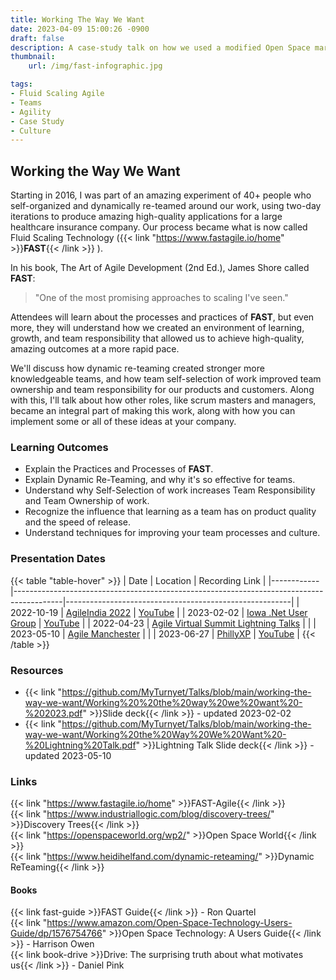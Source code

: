 ```yaml
---
title: Working The Way We Want
date: 2023-04-09 15:00:26 -0900
draft: false
description: A case-study talk on how we used a modified Open Space marketplace to dynamically reteam around work.
thumbnail:
    url: /img/fast-infographic.jpg

tags:
- Fluid Scaling Agile
- Teams
- Agility
- Case Study
- Culture
---
```

## Working the Way We Want

Starting in 2016, I was part of an amazing experiment of 40+ people who self-organized and dynamically re-teamed around
our work, using two-day iterations to produce amazing high-quality applications for a large healthcare insurance
company.
Our process became what is now called Fluid Scaling Technology ({{< link "https://www.fastagile.io/home" >}}**FAST**{{< /link >}} ).

In his book, The Art of Agile Development (2nd Ed.), James Shore called **FAST**:
> "One of the most promising
> approaches to scaling I've seen."

Attendees will learn about the processes and practices of **FAST**, but even more, they will understand how we created
an environment of learning, growth, and team responsibility that allowed us to achieve high-quality, amazing outcomes at
a more rapid pace.

We'll discuss how dynamic re-teaming created stronger more knowledgeable teams, and how team self-selection of work
improved team ownership and team responsibility for our products and customers.
Along with this, I'll talk about how other roles, like scrum masters and managers, became an integral part of making
this work, along with how you can implement some or all of these ideas at your company.

### Learning Outcomes
- Explain the Practices and Processes of **FAST**.
- Explain Dynamic Re-Teaming, and why it's so effective for teams.
- Understand why Self-Selection of work increases Team Responsibility and Team Ownership of work.
- Recognize the influence that learning as a team has on product quality and the speed of release.
- Understand techniques for improving your team processes and culture.

### Presentation Dates
{{< table "table-hover" >}}
| Date       | Location                                                                                 | Recording Link                                         |
|------------|------------------------------------------------------------------------------------------|--------------------------------------------------------|
| 2022-10-19 | [AgileIndia 2022](https://2022.agileindia.org/)                                          | [YouTube](https://youtu.be/t1z2nNapPzQ)                |
| 2023-02-02 | [Iowa .Net User Group](https://www.meetup.com/iadnug/)                                   | [YouTube](https://youtu.be/eVq0ori33PQ)                |
| 2022-04-23 | [Agile Virtual Summit Lightning Talks](https://agilevirtualsummit.com//)                 |                                                        |
| 2023-05-10 | [Agile Manchester](https://agilemanchester.net/)                                         |                                                        |
| 2023-06-27 | [PhillyXP](https://www.meetup.com/phillyxp/)                                             | [YouTube](https://www.youtube.com/watch?v=GnPozFRC92o) |
{{< /table >}}

### Resources

- {{< link "https://github.com/MyTurnyet/Talks/blob/main/working-the-way-we-want/Working%20%20the%20way%20we%20want%20-%202023.pdf" >}}Slide deck{{< /link >}} - updated 2023-02-02
- {{< link "https://github.com/MyTurnyet/Talks/blob/main/working-the-way-we-want/Working%20the%20Way%20We%20Want%20-%20Lightning%20Talk.pdf" >}}Lightning Talk Slide deck{{< /link >}} - updated 2023-05-10

### Links
{{< link "https://www.fastagile.io/home" >}}FAST-Agile{{< /link >}}  
{{< link "https://www.industriallogic.com/blog/discovery-trees/" >}}Discovery Trees{{< /link >}}  
{{< link "https://openspaceworld.org/wp2/" >}}Open Space World{{< /link >}}  
{{< link "https://www.heidihelfand.com/dynamic-reteaming/" >}}Dynamic ReTeaming{{< /link >}}

#### Books
{{< link fast-guide >}}FAST Guide{{< /link >}} - Ron Quartel   
{{< link "https://www.amazon.com/Open-Space-Technology-Users-Guide/dp/1576754766" >}}Open Space Technology: A Users Guide{{< /link >}} - Harrison Owen  
{{< link book-drive >}}Drive: The surprising truth about what motivates us{{< /link >}} - Daniel Pink
